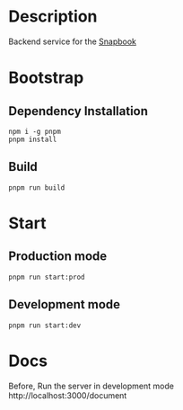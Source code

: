 # Description

Backend service for the [Snapbook](https://github.com/snapbook-team)

# Bootstrap

## Dependency Installation

```
npm i -g pnpm
pnpm install
```

## Build

```
pnpm run build
```

# Start

## Production mode

```
pnpm run start:prod
```

## Development mode

```
pnpm run start:dev
```

# Docs

Before, Run the server in development mode<br>
http://localhost:3000/document
